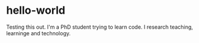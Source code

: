 # hello-world
Testing this out. 
I'm a PhD student trying to learn code. I research teaching, learninge and technology. 
